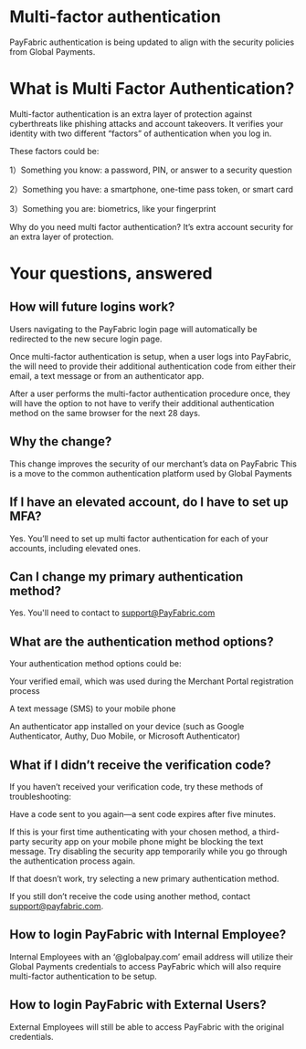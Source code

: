 # Multi-factor authentication
PayFabric authentication is being updated to align with the security policies from Global Payments. 

# What is Multi Factor Authentication?
Multi-factor authentication is an extra layer of protection against cyberthreats like phishing attacks and account takeovers. It verifies your identity with two different “factors” of authentication when you log in. 

These factors could be:

1）Something you know: a password, PIN, or answer to a security question

2）Something you have: a smartphone, one-time pass token, or smart card

3）Something you are: biometrics, like your fingerprint

Why do you need multi factor authentication? It’s extra account security for an extra layer of protection.

# Your questions, answered
## How will future logins work?

Users navigating to the PayFabric login page will automatically be redirected to the new secure login page.

Once multi-factor authentication is setup, when a user logs into PayFabric, the will need to provide their additional authentication code from either their email, a text message or from an authenticator app. 

After a user performs the multi-factor authentication procedure once, they will have the option to not have to verify their additional authentication method on the same browser for the next 28 days.

## Why the change?

This change improves the security of our merchant’s data on PayFabric
This is a move to the common authentication platform used by Global Payments

## If I have an elevated account, do I have to set up MFA?
Yes. You’ll need to set up multi factor authentication for each of your accounts, including elevated ones.

## Can I change my primary authentication method?
Yes. You'll need to contact to support@PayFabric.com 

## What are the authentication method options?
Your authentication method options could be:

Your verified email, which was used during the Merchant Portal registration process

A text message (SMS) to your mobile phone 

An authenticator app installed on your device (such as Google Authenticator, Authy, Duo Mobile, or Microsoft Authenticator)
 

## What if I didn’t receive the verification code?

If you haven’t received your verification code, try these methods of troubleshooting:

Have a code sent to you again—a sent code expires after five minutes. 

If this is your first time authenticating with your chosen method, a third-party security app on your mobile phone might be blocking the text message. Try disabling the security app temporarily while you go through the authentication process again. 

If that doesn’t work, try selecting a new primary authentication method. 

If you still don’t receive the code using another method, contact support@payfabric.com.

## How to login PayFabric with Internal Employee?

Internal Employees with an ‘@globalpay.com’ email address will utilize their Global Payments credentials to access PayFabric which will also require multi-factor authentication to be setup. 

## How to login PayFabric with External Users?

External Employees will still be able to access PayFabric with the original credentials.



